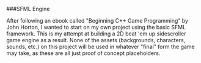 ###SFML Engine

After following an ebook called "Beginning C++ Game Programming" by John Horton, I wanted to start on my own project using the basic SFML framework. This is my attempt at building a 2D beat 'em up sidescroller game engine as a result. None of the assets (backgrounds, characters, sounds, etc.) on this project will be used in whatever "final" form the game may take, as these are all just proof of concept placeholders.